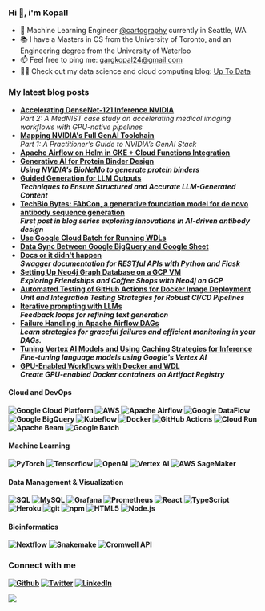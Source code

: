 ### Hi 👋, i'm Kopal!

- 📍 Machine Learning Engineer [@cartography](https://www.cartography.bio/) currently in Seattle, WA
- 📚 I have a Masters in CS from the University of Toronto, and an Engineering degree from the University of Waterloo
- 📫 Feel free to ping me: gargkopal24@gmail.com
- ✍🏼 Check out my data science and cloud computing blog: [Up To Data](https://uptodata.substack.com/)

<h3>My latest blog posts</h3>
<ul>
       <li><a href="https://uptodata.substack.com/p/accelerating-densenet-121-inference"><b>Accelerating DenseNet-121 Inference NVIDIA</b></a><br/><i>Part 2: A MedNIST case study on accelerating medical imaging workflows with GPU-native pipelines</i></li>
       <li><a href="https://uptodata.substack.com/p/nvidias-gen-ai-toolkit"><b>Mapping NVIDIA's Full GenAI Toolchain</b></a><br/><i>Part 1: A Practitioner’s Guide to NVIDIA’s GenAI Stack</i></li>
       <li><a href="https://medium.com/@kopalgarg/apache-airflow-on-helm-in-gke-cloud-functions-integration-f32749fe4eb7"><b>Apache Airflow on Helm in GKE + Cloud Functions Integration</i></li>
       <li><a href="https://uptodata.substack.com/p/generative-ai-for-protein-binder"><b>Generative AI for Protein Binder Design</b></a><br/><i>Using NVIDIA's BioNeMo to generate protein binders</i></li>
       <li><a href="https://medium.com/@kopalgarg/guided-generation-for-llm-outputs-d25554a8b18a"><b>Guided Generation for LLM Outputs</b></a><br/><i>Techniques to Ensure Structured and Accurate LLM-Generated Content</i></li>
      <li><a href="https://uptodata.substack.com/p/techbio-bytes-fabcon-a-generative"><b>TechBio Bytes: FAbCon, a generative foundation model for de novo antibody sequence generation</b></a><br/><i>First post in blog series exploring innovations in AI-driven antibody design</i></li>
      <li><a href="https://medium.com/@kopalgarg/use-google-cloud-batch-for-running-wdls-a94ab85bca9c"><b>Use Google Cloud Batch for Running WDLs</b></a><br/></li>
      <li><a href="https://medium.com/@kopalgarg/data-sync-between-google-bigquery-with-google-sheet-badf031b7237"><b>Data Sync Between Google BigQuery and Google Sheet</b></a><br/></li>
      <li><a href="https://open.substack.com/pub/uptodata/p/docs-of-it-didnt-happen?r=a9dff&utm_campaign=post&utm_medium=web"><b>Docs or it didn't happen</b></a><br/><i>Swagger documentation for RESTful APIs with Python and Flask</i></li>
      <li><a href="https://open.substack.com/pub/uptodata/p/setting-up-neo4j-graph-database-on?r=a9dff&utm_campaign=post&utm_medium=web"><b>Setting Up Neo4j Graph Database on a GCP VM</b></a><br/><i>Exploring Friendships and Coffee Shops with Neo4j on GCP</i></li>

  <li><a href="https://open.substack.com/pub/uptodata/p/automated-testing-of-github-actions?r=a9dff&utm_campaign=post&utm_medium=web"><b>Automated Testing of GitHub Actions for Docker Image Deployment</b></a><br/><i>Unit and Integration Testing Strategies for Robust CI/CD Pipelines</i></li>
  <li><a href="https://open.substack.com/pub/uptodata/p/iterative-prompting-with-llms?r=a9dff&utm_campaign=post&utm_medium=web"><b>Iterative prompting with LLMs</b></a><br/><i>Feedback loops for refining text generation</i></li>
  <li><a href="https://open.substack.com/pub/uptodata/p/failure-handling-in-apache-airflow?r=a9dff&utm_campaign=post&utm_medium=web"><b>
Failure Handling in Apache Airflow DAGs</b></a><br/><i>Learn strategies for graceful failures and efficient monitoring in your DAGs.
</i></li>
    <li><a href="https://open.substack.com/pub/uptodata/p/tuning-vertex-ai-models-and-using?r=a9dff&utm_campaign=post&utm_medium=web"><b>Tuning Vertex AI Models and Using Caching Strategies for Inference</b></a><br/><i>Fine-tuning language models using Google's Vertex AI</i></li>

  <li><a href="https://open.substack.com/pub/uptodata/p/gpu-enabled-workflows-with-docker?r=a9dff&utm_campaign=post&utm_medium=web"><b>GPU-Enabled Workflows with Docker and WDL</b></a><br/><i>Create GPU-enabled Docker containers on Artifact Registry</i></li>

</ul>

<h4>Cloud and DevOps</h4>
<p>
  <img alt="Google Cloud Platform" src="https://img.shields.io/badge/-Google_Cloud_Platform-1a73e8?style=flat-square&logo=google-cloud&logoColor=white" />
  <img alt="AWS" src="https://img.shields.io/badge/AWS-232F3E?style=flat-square&logo=amazon-aws&logoColor=white" />
  <img alt="Apache Airflow" src="https://img.shields.io/badge/Apache_Airflow-017CEE?style=flat-square&logo=Apache-Airflow&logoColor=white" />
  <img alt="Google DataFlow" src="https://img.shields.io/badge/-DataFlow-4285F4?style=flat-square&logo=google&logoColor=white" />
  <img alt="Google BigQuery" src="https://img.shields.io/badge/-BigQuery-4285F4?style=flat-square&logo=google&logoColor=white" />
  <img alt="Kubeflow" src="https://img.shields.io/badge/Kubeflow-000000?style=flat-square&logo=Kubeflow&logoColor=white" />
   <img alt="Docker" src="https://img.shields.io/badge/-Docker-46a2f1?style=flat-square&logo=docker&logoColor=white" />
    <img alt="GitHub Actions" src="https://img.shields.io/badge/-Github_Actions-2088FF?style=flat-square&logo=github-actions&logoColor=white" />
    <img alt="Cloud Run" src="https://img.shields.io/badge/-Cloud_Run-4285F4?style=flat-square&logo=google-cloud&logoColor=white" />
    <img alt="Apache Beam" src="https://img.shields.io/badge/Apache_Beam-000000?style=flat-square&logo=Apache&logoColor=white" />
      <img alt="Google Batch" src="https://img.shields.io/badge/-Google_Batch-4285F4?style=flat-square&logo=google&logoColor=white" />

</p>

<h4>Machine Learning</h4>
 <p>
    <img alt="PyTorch" src="https://img.shields.io/badge/PyTorch-%23EE4C2C.svg?style=flat-square&logo=PyTorch&logoColor=white" />
    <img alt="Tensorflow" src="https://img.shields.io/badge/TensorFlow-%23FF6F00.svg?style=flat-square&logo=TensorFlow&logoColor=white" />
    <img alt="OpenAI" src="https://img.shields.io/badge/OpenAI-%2300A0F0.svg?style=flat-square&logo=OpenAI&logoColor=white" />
    <img alt="Vertex AI" src="https://img.shields.io/badge/-VertexAI-4285F4?style=flat-square&logo=google&logoColor=white" />
    <img alt="AWS SageMaker" src="https://img.shields.io/badge/AWS_SageMaker-FF9900?style=flat-square&logo=Amazon-AWS&logoColor=white" />
</p>

<h4>Data Management & Visualization  </h4>
    <p>
        <img alt="SQL" src="https://img.shields.io/badge/SQL-F80000?style=flat-square&logo=sql&logoColor=white" />
    <img alt="MySQL" src="https://img.shields.io/badge/MySQL-4479A1?style=flat-square&logo=mysql&logoColor=white" />
    <img alt="Grafana" src="https://img.shields.io/badge/Grafana-F46800?style=flat-square&logo=grafana&logoColor=white" />
    <img alt="Prometheus" src="https://img.shields.io/badge/Prometheus-E6522C?style=flat-square&logo=prometheus&logoColor=white" />
      <img alt="React" src="https://img.shields.io/badge/-React-45b8d8?style=flat-square&logo=react&logoColor=white" />
    <img alt="TypeScript" src="https://img.shields.io/badge/-TypeScript-007ACC?style=flat-square&logo=typescript&logoColor=white" />
    <img alt="Heroku" src="https://img.shields.io/badge/-Heroku-430098?style=flat-square&logo=heroku&logoColor=white" />
    <img alt="git" src="https://img.shields.io/badge/-Git-F05032?style=flat-square&logo=git&logoColor=white" />
    <img alt="npm" src="https://img.shields.io/badge/-NPM-CB3837?style=flat-square&logo=npm&logoColor=white" />
    <img alt="HTML5" src="https://img.shields.io/badge/-HTML5-E34F26?style=flat-square&logo=html5&logoColor=white" />
    <img alt="Node.js" src="https://img.shields.io/badge/-Node.js-43853d?style=flat-square&logo=node-dot-js&logoColor=white" />
    </p>
<h4> Bioinformatics </h4>
    <p>
    <img alt="Nextflow" src="https://img.shields.io/badge/Nextflow-005571?style=flat-square&logo=Nextflow&logoColor=white" />
    <img alt="Snakemake" src="https://img.shields.io/badge/Snakemake-6DA55F?style=flat-square&logo=Snakemake&logoColor=white" /> <!-- Placeholder logo -->
    <img alt="Cromwell API" src="https://img.shields.io/badge/Cromwell_API-000000?style=flat-square&logo=API&logoColor=white" /> <!-- Placeholder logo -->
    </p>


<h3>Connect with me</h3>
<p><a href="https://github.com/kopalgarg" target="_blank"><img alt="Github" src="https://img.shields.io/badge/GitHub-%2312100E.svg?&style=for-the-badge&logo=Github&logoColor=white" /></a> <a href="https://twitter.com/gargkopal24" target="_blank"><img alt="Twitter" src="https://img.shields.io/twitter/follow/gargkopal24" /></a> <a href="https://www.linkedin.com/in/gargkopal" target="_blank"><img alt="LinkedIn" src="https://img.shields.io/badge/linkedin-%230077B5.svg?&style=for-the-badge&logo=linkedin&logoColor=white" /></a> <a href="https://uptodata.substack.com/" target="_blank"></a>
</p>

![](https://komarev.com/ghpvc/?username=kopalgarg)
